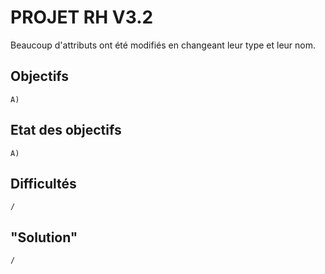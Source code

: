#  PROJET RH V3.2
Beaucoup d'attributs ont été modifiés en changeant leur type et leur nom.

## Objectifs
    A) 


## Etat des objectifs
    A)



## Difficultés

    /

## "Solution"

    /